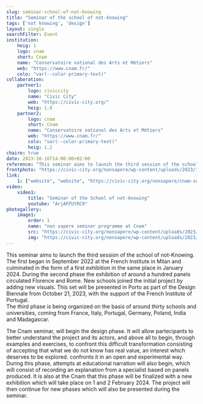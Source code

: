 ```yaml
---
slug: seminar-school-of-not-knowing
title: "Seminar of the school of not-knowing"
tags: ['not knowing', 'design']
layout: single
searchFilter: Event
institution:
    heig: 1
    logo: cnam
    short: Cnam
    name: "Conservatoire national des Arts et Métiers"
    web: "https://www.cnam.fr/"
    colo: "var(--color-primary-text)"
collaboration:
    partner1:
        logo: civiccity
        name: "Civic City"
        web: "https://civic-city.org/"
        heig: 1.8
    partner2:
        logo: cnam
        short: Cnam
        name: "Conservatoire national des Arts et Métiers"
        web: "https://www.cnam.fr/"
        colo: "var(--color-primary-text)"
        heig: 1.2
chaire: true
date: 2023-10-16T14:00:00+02:00
reference: "This seminar aims to launch the third session of the school of not-Knowing. The first began in September 2022 at the French Institute in Milan and culminated in the form of a first exhibition in the same place in January 2024."
frontphoto: "https://civic-city.org/nonsapere/wp-content/uploads/2023/10/CNAM-question-mark-1.jpg"
link:
    1: ["website", "website", "https://civic-city.org/nonsapere/cnam-seminary/"]
video:
    video1:
        title: "Seminar of the School of not-knowing"
        youtube: "ArjAFFUtRC0"
photogallery:
    image1:
        order: 1
        name: "non sapere seminar programme at Cnam"
        src: "https://civic-city.org/nonsapere/wp-content/uploads/2023/10/SOCIAL-SCHOOLS.jpg"
        img: "https://civic-city.org/nonsapere/wp-content/uploads/2023/10/SOCIAL-SCHOOLS.jpg"
---
```

This seminar aims to launch the third session of the school of not-Knowing. The first began in September 2022 at the French Institute in Milan and culminated in the form of a first exhibition in the same place in January 2024. During the second phase the exhibition of around a hundred panels circulated Florence and Rome. New schools joined the initial project by adding new visuals. This set will be presented in Porto as part of the Design Biennale from October 21, 2023, with the support of the French Institute of Portugal.  
The third phase is being organized on the basis of around thirty schools and universities, coming from France, Italy, Portugal, Germany, Poland, India and Madagascar. 

The Cnam seminar, will begin the design phase. It will allow partecipants to better understand the project and its actors, and above all to begin, through examples and exercises, to confront this difficult transformation consisting of accepting that what we do not know has real value, an interest which deserves to be explored. confronts it in an open and experimental way. During this phase, attempts at educational narration will also begin, which will consist of recording an explanation from a specialist based on panels produced. It is also at the Cnam that this phase will be finalized with a new exhibition which will take place on 1 and 2 February 2024. The project will then continue for new phases which will also be presented during the seminar.